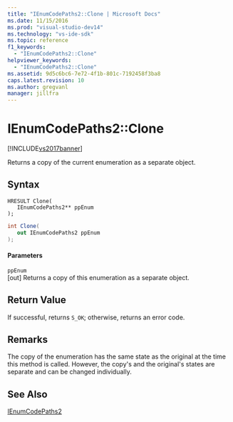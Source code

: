 ```yaml
---
title: "IEnumCodePaths2::Clone | Microsoft Docs"
ms.date: 11/15/2016
ms.prod: "visual-studio-dev14"
ms.technology: "vs-ide-sdk"
ms.topic: reference
f1_keywords: 
  - "IEnumCodePaths2::Clone"
helpviewer_keywords: 
  - "IEnumCodePaths2::Clone"
ms.assetid: 9d5c6bc6-7e72-4f1b-801c-7192458f3ba8
caps.latest.revision: 10
ms.author: gregvanl
manager: jillfra
---
```

# IEnumCodePaths2::Clone
[!INCLUDE[vs2017banner](../../../includes/vs2017banner.md)]

Returns a copy of the current enumeration as a separate object.  
  
## Syntax  
  
```cpp#  
HRESULT Clone(  
   IEnumCodePaths2** ppEnum  
);  
```  
  
```csharp  
int Clone(  
   out IEnumCodePaths2 ppEnum  
);  
```  
  
#### Parameters  
 `ppEnum`  
 [out] Returns a copy of this enumeration as a separate object.  
  
## Return Value  
 If successful, returns `S_OK`; otherwise, returns an error code.  
  
## Remarks  
 The copy of the enumeration has the same state as the original at the time this method is called. However, the copy's and the original's states are separate and can be changed individually.  
  
## See Also  
 [IEnumCodePaths2](../../../extensibility/debugger/reference/ienumcodepaths2.md)
